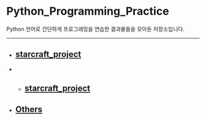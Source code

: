 # Python_Programming_Practice

Python 언어로 간단하게 프로그래밍을 연습한 결과물들을 모아둔 저장소입니다.

---

- ## [starcraft_project](https://github.com/2sjin/Python_Programming_Practice/tree/main/starcraft_project)
- - ## [starcraft_project](https://github.com/2sjin/Python_Programming_Practice/tree/main/RPi_Python)
- ## [Others](https://github.com/2sjin/Python_Programming_Practice/tree/main/Others)
